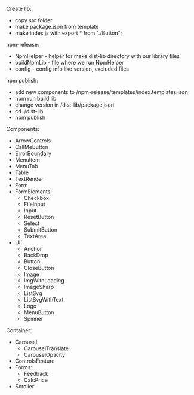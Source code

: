 Create lib:

- copy src folder
- make package.json from template
- make index.js with export \* from "./Button";

npm-release:

- NpmHelper - helper for make dist-lib directory with our library files
- buildNpmLib - file where we run NpmHelper
- config - config info like version, excluded files

npm publish:

- add new components to /npm-release/templates/index.templates.json
- npm run build:lib
- change version in /dist-lib/package.json
- cd ./dist-lib
- npm publish

Components:

- ArrowControls
- CallMeButton
- ErrorBoundary
- MenuItem
- MenuTab
- Table
- TextRender
- Form
- FormElements:
  - Checkbox
  - FileInput
  - Input
  - ResetButton
  - Select
  - SubmitButton
  - TextArea
- UI:
  - Anchor
  - BackDrop
  - Button
  - CloseButton
  - Image
  - ImgWithLoading
  - ImageSharp
  - ListSvg
  - ListSvgWithText
  - Logo
  - MenuButton
  - Spinner

Container:

- Carousel:
  - CarouselTranslate
  - CarouselOpacity
- ControlsFeature
- Forms:
  - Feedback
  - CalcPrice
- Scroller
